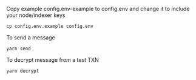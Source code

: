 Copy example config.env-example to config.env and change it to include your node/indexer keys 
```
cp config.env.example config.env
```

To send a message
```
yarn send
```

To decrypt message from a test TXN
```
yarn decrypt
```

